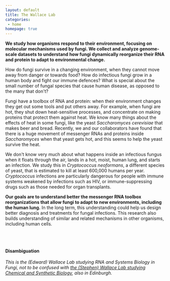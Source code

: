 ```yaml
---
layout: default
title: The Wallace Lab
categories:
 - home
homepage: true
---
```


**We study how organisms respond to their environment, focusing on molecular mechanisms used by fungi. We collect and analyze genome-scale datasets to understand how fungi dynamically reorganize their RNA and protein to adapt to environmental change.**

How do fungi survive in a changing environment, when they cannot move away from danger or towards food? How do infectious fungi grow in a human body and fight our immune defences? What is special about the small number of fungal species that cause human disease, as opposed to the many that don't?

Fungi have a toolbox of RNA and protein: when their environment changes they get out some tools and put others away. For example, when fungi are hot, they shut down heat-sensitive processes, and concentrate on making proteins that protect them against heat. We know many things about the effects of heat in some fungi, like the yeast *Saccharomyces cerevisiae* that makes beer and bread. Recently, we and our collaborators have found that there is a huge movement of messenger RNAs and proteins inside *Saccharomyces* when that yeast gets hot, and this seems to help the yeast survive the heat. 

We don't know very much about what happens inside an infectious fungus when it floats through the air, lands in a hot, moist, human lung, and starts an infection. We study this in *Cryptococcus neoformans*, a different species of yeast, that is estimated to kill at least 600,000 humans per year. *Cryptococcus* infections are particularly dangerous for people with immune systems weakened by infections such as HIV, or immune-suppressing drugs such as those needed for organ transplants.

**Our goals are to understand better the messenger RNA toolbox reorganizations that allow  fungi to adapt to new environments, including the human lung.** In the long term, this understanding could help us design better diagnosis and treatments for fungal infections. This research also builds understanding of similar and related mechanisms in other organisms, including human cells.



<br><br> 


#### Disambiguation

*This is the (Edward) Wallace Lab studying RNA and Systems Biology in Fungi, not to be confused with [the (Stephen) Wallace Lab studying Chemical and Synthetic Biology](http://wallacelab.bio.ed.ac.uk/), also in Edinburgh.*
